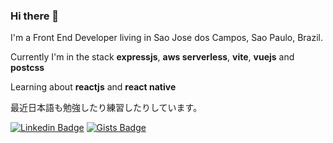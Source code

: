 ### Hi there 👋

I'm a Front End Developer living in Sao Jose dos Campos, Sao Paulo, Brazil.


Currently I'm in the stack **expressjs**, **aws serverless**, **vite**, **vuejs** and **postcss**


Learning about **reactjs** and **react native**


最近日本語も勉強したり練習したりしています。


[![Linkedin Badge](https://img.shields.io/badge/-LinkedIn-blue?style=flat-square&logo=Linkedin&logoColor=white)](https://www.linkedin.com/in/rafaelfsilva1/)
[![Gists Badge](https://img.shields.io/badge/-Gists-black?style=flat-square&logo=GitHub&logoColor=white)](https://gist.github.com/sasknot)
